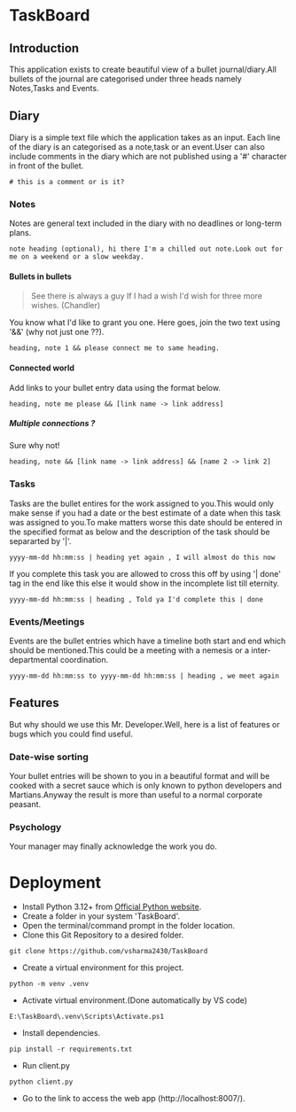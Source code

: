 # TaskBoard

## Introduction

This application exists to create beautiful view of a bullet journal/diary.All bullets of the journal are categorised under three heads namely Notes,Tasks and Events.

## Diary 
Diary is a simple text file which the application takes as an input. Each line of the diary is an categorised as a note,task or an event.User can also include comments in the diary which are not published using a '#' character in front of the bullet.

`# this is a comment or is it?`

### Notes
Notes are general text included in the diary with no deadlines or long-term plans.

`note heading (optional), hi there I'm a chilled out note.Look out for me on a weekend or a slow weekday.`

#### Bullets in bullets
> See there is always a guy If I had a wish I'd wish for three more wishes. 
> (Chandler)

You know what I'd like to grant you one. Here goes, join the two text using '&&' (why not just one ??).

`heading, note 1 && please connect me to same heading.`

#### Connected world

Add links to your bullet entry data using the format below.

`heading, note me please && [link name -> link address]`

##### Multiple connections ?

Sure why not!

`heading, note && [link name -> link address] && [name 2 -> link 2]`

### Tasks

Tasks are the bullet entires for the work assigned to you.This would only make sense if you had a date or the best estimate of a date when this task was assigned to you.To make matters worse this date should be entered in the specified format as below and the description of the task should be separarted by '|'.

`yyyy-mm-dd hh:mm:ss | heading yet again , I will almost do this now`

If you complete this task you are allowed to cross this off by using '| done' tag in the end like this else it would show in the incomplete list till eternity.

`yyyy-mm-dd hh:mm:ss | heading , Told ya I'd complete this | done`

### Events/Meetings

Events are the bullet entries which have a timeline both start and end which should be mentioned.This could be a meeting with a nemesis or a inter-departmental coordination.

`yyyy-mm-dd hh:mm:ss to yyyy-mm-dd hh:mm:ss | heading , we meet again`

## Features
But why should we use this Mr. Developer.Well, here is a list of features or bugs which you could find useful.

### Date-wise sorting 
Your bullet entries will be shown to you in a beautiful format and will be cooked with a secret sauce which is only known to python developers and Martians.Anyway the result is more than useful to a normal corporate peasant.

### Psychology
Your manager may finally acknowledge the work you do.

# Deployment 

- Install Python 3.12+ from [Official Python website](https://www.python.org/downloads/).
- Create a folder in your system 'TaskBoard'.
- Open the terminal/command prompt in the folder location.
- Clone this Git Repository to a desired folder.

```custom_prefix(E:\TaskBoard>)
git clone https://github.com/vsharma2430/TaskBoard
```
- Create a virtual environment for this project.

```custom_prefix(E:\TaskBoard>)
python -m venv .venv
```
- Activate virtual environment.(Done automatically by VS code)
```custom_prefix(E:\TaskBoard>)
E:\TaskBoard\.venv\Scripts\Activate.ps1
```
- Install dependencies.
```custom_prefix((.venv) E:\TaskBoard>)
pip install -r requirements.txt
```
- Run client.py
```custom_prefix((.venv) E:\TaskBoard>)
python client.py
```
- Go to the link to access the web app (http://localhost:8007/).
